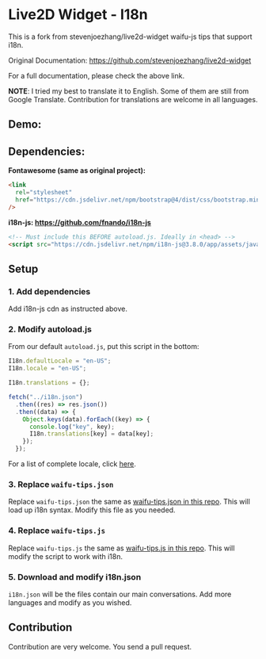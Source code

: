 # Live2D Widget - I18n

This is a fork from stevenjoezhang/live2d-widget waifu-js tips that support i18n.

Original Documentation: https://github.com/stevenjoezhang/live2d-widget

For a full documentation, please check the above link.

**NOTE**: I tried my best to translate it to English. Some of them are still from Google Translate. Contribution for translations are welcome in all languages.

## Demo:

## Dependencies:

**Fontawesome (same as original project):**

```html
<link
  rel="stylesheet"
  href="https://cdn.jsdelivr.net/npm/bootstrap@4/dist/css/bootstrap.min.css"
/>
```

**i18n-js: https://github.com/fnando/i18n-js**

```html
<!-- Must include this BEFORE autoload.js. Ideally in <head> -->
<script src="https://cdn.jsdelivr.net/npm/i18n-js@3.8.0/app/assets/javascripts/i18n.min.js"></script>
```

## Setup

### 1. Add dependencies

Add i18n-js cdn as instructed above.

### 2. Modify autoload.js

From our default `autoload.js`, put this script in the bottom:

```js
I18n.defaultLocale = "en-US";
I18n.locale = "en-US";

I18n.translations = {};

fetch("../i18n.json")
  .then((res) => res.json())
  .then((data) => {
    Object.keys(data).forEach((key) => {
      console.log("key", key);
      I18n.translations[key] = data[key];
    });
  });
```

For a list of complete locale, click [here](https://github.com/ladjs/i18n-locales).

### 3. Replace `waifu-tips.json`

Replace `waifu-tips.json` the same as [waifu-tips.json in this repo](/waifu-tips.json).
This will load up i18n syntax. Modify this file as you needed.

### 4. Replace `waifu-tips.js`

Replace `waifu-tips.js` the same as [waifu-tips.js in this repo](/waifu-tips.js).
This will modify the script to work with i18n.

### 5. Download and modify i18n.json

`i18n.json` will be the files contain our main conversations. Add more languages and modify as you wished.

## Contribution

Contribution are very welcome. You send a pull request.
